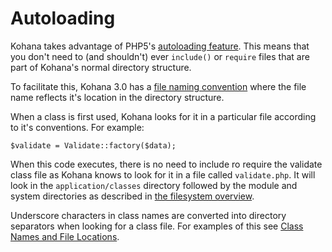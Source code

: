 # Autoloading

Kohana takes advantage of PHP5's [autoloading feature](http://php.net/manual/en/language.oop5.autoload.php). This means that you don't need to (and shouldn't) ever `include()` or `require` files that are part of Kohana's normal directory structure.

To facilitate this, Kohana 3.0 has a [file naming convention](conventions) where the file name reflects it's location in the directory structure.

When a class is first used, Kohana looks for it in a particular file according to it's conventions. For example:

	$validate = Validate::factory($data);
	
When this code executes, there is no need to include ro require the validate class file as Kohana knows to look for it in a file called `validate.php`. It will look in the `application/classes` directory followed by the module and system directories as described in [the filesystem overview](general.filesystem).

Underscore characters in class names are converted into directory separators when looking for a class file. For examples of this see [Class Names and File Locations](conventions).